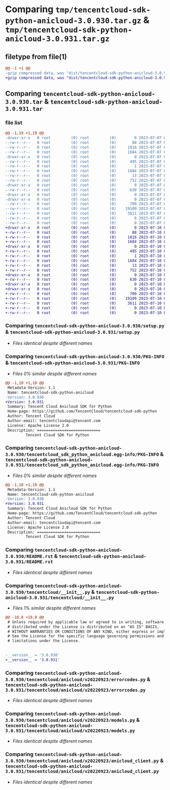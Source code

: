 # Comparing `tmp/tencentcloud-sdk-python-anicloud-3.0.930.tar.gz` & `tmp/tencentcloud-sdk-python-anicloud-3.0.931.tar.gz`

## filetype from file(1)

```diff
@@ -1 +1 @@
-gzip compressed data, was "dist/tencentcloud-sdk-python-anicloud-3.0.930.tar", last modified: Fri Jul  7 00:15:37 2023, max compression
+gzip compressed data, was "dist/tencentcloud-sdk-python-anicloud-3.0.931.tar", last modified: Mon Jul 10 00:29:33 2023, max compression
```

## Comparing `tencentcloud-sdk-python-anicloud-3.0.930.tar` & `tencentcloud-sdk-python-anicloud-3.0.931.tar`

### file list

```diff
@@ -1,19 +1,19 @@
-drwxr-xr-x   0 root         (0) root         (0)        0 2023-07-07 00:15:37.000000 tencentcloud-sdk-python-anicloud-3.0.930/
--rw-r--r--   0 root         (0) root         (0)       88 2023-07-07 00:15:37.000000 tencentcloud-sdk-python-anicloud-3.0.930/setup.cfg
--rw-r--r--   0 root         (0) root         (0)     1016 2023-07-07 00:15:36.000000 tencentcloud-sdk-python-anicloud-3.0.930/setup.py
--rw-r--r--   0 root         (0) root         (0)     1684 2023-07-07 00:15:37.000000 tencentcloud-sdk-python-anicloud-3.0.930/PKG-INFO
-drwxr-xr-x   0 root         (0) root         (0)        0 2023-07-07 00:15:37.000000 tencentcloud-sdk-python-anicloud-3.0.930/tencentcloud_sdk_python_anicloud.egg-info/
--rw-r--r--   0 root         (0) root         (0)      495 2023-07-07 00:15:37.000000 tencentcloud-sdk-python-anicloud-3.0.930/tencentcloud_sdk_python_anicloud.egg-info/SOURCES.txt
--rw-r--r--   0 root         (0) root         (0)        1 2023-07-07 00:15:37.000000 tencentcloud-sdk-python-anicloud-3.0.930/tencentcloud_sdk_python_anicloud.egg-info/dependency_links.txt
--rw-r--r--   0 root         (0) root         (0)     1684 2023-07-07 00:15:37.000000 tencentcloud-sdk-python-anicloud-3.0.930/tencentcloud_sdk_python_anicloud.egg-info/PKG-INFO
--rw-r--r--   0 root         (0) root         (0)       13 2023-07-07 00:15:37.000000 tencentcloud-sdk-python-anicloud-3.0.930/tencentcloud_sdk_python_anicloud.egg-info/top_level.txt
--rw-r--r--   0 root         (0) root         (0)      752 2023-07-07 00:15:36.000000 tencentcloud-sdk-python-anicloud-3.0.930/README.rst
-drwxr-xr-x   0 root         (0) root         (0)        0 2023-07-07 00:15:37.000000 tencentcloud-sdk-python-anicloud-3.0.930/tencentcloud/
--rw-r--r--   0 root         (0) root         (0)      630 2023-07-07 00:15:36.000000 tencentcloud-sdk-python-anicloud-3.0.930/tencentcloud/__init__.py
-drwxr-xr-x   0 root         (0) root         (0)        0 2023-07-07 00:15:37.000000 tencentcloud-sdk-python-anicloud-3.0.930/tencentcloud/anicloud/
-drwxr-xr-x   0 root         (0) root         (0)        0 2023-07-07 00:15:37.000000 tencentcloud-sdk-python-anicloud-3.0.930/tencentcloud/anicloud/v20220923/
--rw-r--r--   0 root         (0) root         (0)      709 2023-07-07 00:15:36.000000 tencentcloud-sdk-python-anicloud-3.0.930/tencentcloud/anicloud/v20220923/errorcodes.py
--rw-r--r--   0 root         (0) root         (0)    19109 2023-07-07 00:15:36.000000 tencentcloud-sdk-python-anicloud-3.0.930/tencentcloud/anicloud/v20220923/models.py
--rw-r--r--   0 root         (0) root         (0)     3611 2023-07-07 00:15:36.000000 tencentcloud-sdk-python-anicloud-3.0.930/tencentcloud/anicloud/v20220923/anicloud_client.py
--rw-r--r--   0 root         (0) root         (0)        0 2023-07-07 00:15:36.000000 tencentcloud-sdk-python-anicloud-3.0.930/tencentcloud/anicloud/v20220923/__init__.py
--rw-r--r--   0 root         (0) root         (0)        0 2023-07-07 00:15:36.000000 tencentcloud-sdk-python-anicloud-3.0.930/tencentcloud/anicloud/__init__.py
+drwxr-xr-x   0 root         (0) root         (0)        0 2023-07-10 00:29:32.000000 tencentcloud-sdk-python-anicloud-3.0.931/
+-rw-r--r--   0 root         (0) root         (0)       88 2023-07-10 00:29:32.000000 tencentcloud-sdk-python-anicloud-3.0.931/setup.cfg
+-rw-r--r--   0 root         (0) root         (0)     1016 2023-07-10 00:29:32.000000 tencentcloud-sdk-python-anicloud-3.0.931/setup.py
+-rw-r--r--   0 root         (0) root         (0)     1684 2023-07-10 00:29:32.000000 tencentcloud-sdk-python-anicloud-3.0.931/PKG-INFO
+drwxr-xr-x   0 root         (0) root         (0)        0 2023-07-10 00:29:32.000000 tencentcloud-sdk-python-anicloud-3.0.931/tencentcloud_sdk_python_anicloud.egg-info/
+-rw-r--r--   0 root         (0) root         (0)      495 2023-07-10 00:29:32.000000 tencentcloud-sdk-python-anicloud-3.0.931/tencentcloud_sdk_python_anicloud.egg-info/SOURCES.txt
+-rw-r--r--   0 root         (0) root         (0)        1 2023-07-10 00:29:32.000000 tencentcloud-sdk-python-anicloud-3.0.931/tencentcloud_sdk_python_anicloud.egg-info/dependency_links.txt
+-rw-r--r--   0 root         (0) root         (0)     1684 2023-07-10 00:29:32.000000 tencentcloud-sdk-python-anicloud-3.0.931/tencentcloud_sdk_python_anicloud.egg-info/PKG-INFO
+-rw-r--r--   0 root         (0) root         (0)       13 2023-07-10 00:29:32.000000 tencentcloud-sdk-python-anicloud-3.0.931/tencentcloud_sdk_python_anicloud.egg-info/top_level.txt
+-rw-r--r--   0 root         (0) root         (0)      752 2023-07-10 00:29:32.000000 tencentcloud-sdk-python-anicloud-3.0.931/README.rst
+drwxr-xr-x   0 root         (0) root         (0)        0 2023-07-10 00:29:32.000000 tencentcloud-sdk-python-anicloud-3.0.931/tencentcloud/
+-rw-r--r--   0 root         (0) root         (0)      630 2023-07-10 00:29:32.000000 tencentcloud-sdk-python-anicloud-3.0.931/tencentcloud/__init__.py
+drwxr-xr-x   0 root         (0) root         (0)        0 2023-07-10 00:29:32.000000 tencentcloud-sdk-python-anicloud-3.0.931/tencentcloud/anicloud/
+drwxr-xr-x   0 root         (0) root         (0)        0 2023-07-10 00:29:32.000000 tencentcloud-sdk-python-anicloud-3.0.931/tencentcloud/anicloud/v20220923/
+-rw-r--r--   0 root         (0) root         (0)      709 2023-07-10 00:29:32.000000 tencentcloud-sdk-python-anicloud-3.0.931/tencentcloud/anicloud/v20220923/errorcodes.py
+-rw-r--r--   0 root         (0) root         (0)    19109 2023-07-10 00:29:32.000000 tencentcloud-sdk-python-anicloud-3.0.931/tencentcloud/anicloud/v20220923/models.py
+-rw-r--r--   0 root         (0) root         (0)     3611 2023-07-10 00:29:32.000000 tencentcloud-sdk-python-anicloud-3.0.931/tencentcloud/anicloud/v20220923/anicloud_client.py
+-rw-r--r--   0 root         (0) root         (0)        0 2023-07-10 00:29:32.000000 tencentcloud-sdk-python-anicloud-3.0.931/tencentcloud/anicloud/v20220923/__init__.py
+-rw-r--r--   0 root         (0) root         (0)        0 2023-07-10 00:29:32.000000 tencentcloud-sdk-python-anicloud-3.0.931/tencentcloud/anicloud/__init__.py
```

### Comparing `tencentcloud-sdk-python-anicloud-3.0.930/setup.py` & `tencentcloud-sdk-python-anicloud-3.0.931/setup.py`

 * *Files identical despite different names*

### Comparing `tencentcloud-sdk-python-anicloud-3.0.930/PKG-INFO` & `tencentcloud-sdk-python-anicloud-3.0.931/PKG-INFO`

 * *Files 0% similar despite different names*

```diff
@@ -1,10 +1,10 @@
 Metadata-Version: 1.1
 Name: tencentcloud-sdk-python-anicloud
-Version: 3.0.930
+Version: 3.0.931
 Summary: Tencent Cloud Anicloud SDK for Python
 Home-page: https://github.com/TencentCloud/tencentcloud-sdk-python
 Author: Tencent Cloud
 Author-email: tencentcloudapi@tencent.com
 License: Apache License 2.0
 Description: ============================
         Tencent Cloud SDK for Python
```

### Comparing `tencentcloud-sdk-python-anicloud-3.0.930/tencentcloud_sdk_python_anicloud.egg-info/PKG-INFO` & `tencentcloud-sdk-python-anicloud-3.0.931/tencentcloud_sdk_python_anicloud.egg-info/PKG-INFO`

 * *Files 0% similar despite different names*

```diff
@@ -1,10 +1,10 @@
 Metadata-Version: 1.1
 Name: tencentcloud-sdk-python-anicloud
-Version: 3.0.930
+Version: 3.0.931
 Summary: Tencent Cloud Anicloud SDK for Python
 Home-page: https://github.com/TencentCloud/tencentcloud-sdk-python
 Author: Tencent Cloud
 Author-email: tencentcloudapi@tencent.com
 License: Apache License 2.0
 Description: ============================
         Tencent Cloud SDK for Python
```

### Comparing `tencentcloud-sdk-python-anicloud-3.0.930/README.rst` & `tencentcloud-sdk-python-anicloud-3.0.931/README.rst`

 * *Files identical despite different names*

### Comparing `tencentcloud-sdk-python-anicloud-3.0.930/tencentcloud/__init__.py` & `tencentcloud-sdk-python-anicloud-3.0.931/tencentcloud/__init__.py`

 * *Files 1% similar despite different names*

```diff
@@ -10,8 +10,8 @@
 # Unless required by applicable law or agreed to in writing, software
 # distributed under the License is distributed on an "AS IS" BASIS,
 # WITHOUT WARRANTIES OR CONDITIONS OF ANY KIND, either express or implied.
 # See the License for the specific language governing permissions and
 # limitations under the License.
 
 
-__version__ = '3.0.930'
+__version__ = '3.0.931'
```

### Comparing `tencentcloud-sdk-python-anicloud-3.0.930/tencentcloud/anicloud/v20220923/errorcodes.py` & `tencentcloud-sdk-python-anicloud-3.0.931/tencentcloud/anicloud/v20220923/errorcodes.py`

 * *Files identical despite different names*

### Comparing `tencentcloud-sdk-python-anicloud-3.0.930/tencentcloud/anicloud/v20220923/models.py` & `tencentcloud-sdk-python-anicloud-3.0.931/tencentcloud/anicloud/v20220923/models.py`

 * *Files identical despite different names*

### Comparing `tencentcloud-sdk-python-anicloud-3.0.930/tencentcloud/anicloud/v20220923/anicloud_client.py` & `tencentcloud-sdk-python-anicloud-3.0.931/tencentcloud/anicloud/v20220923/anicloud_client.py`

 * *Files identical despite different names*

